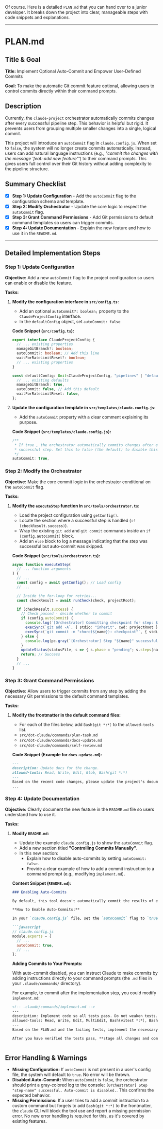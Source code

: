 Of course. Here is a detailed `PLAN.md` that you can hand over to a junior developer. It breaks down the project into clear, manageable steps with code snippets and explanations.

---

# PLAN.md

## Title & Goal

**Title:** Implement Optional Auto-Commit and Empower User-Defined Commits

**Goal:** To make the automatic Git commit feature optional, allowing users to control commits directly within their command prompts.

## Description

Currently, the `claude-project` orchestrator automatically commits changes after every successful pipeline step. This behavior is helpful but rigid. It prevents users from grouping multiple smaller changes into a single, logical commit.

This project will introduce an `autoCommit` flag in `claude.config.js`. When set to `false`, the system will no longer create commits automatically. Instead, users can add natural language instructions (e.g., *"commit the changes with the message 'feat: add new feature'"*) to their command prompts. This gives users full control over their Git history without adding complexity to the pipeline structure.

## Summary Checklist

- [x] **Step 1: Update Configuration** - Add the `autoCommit` flag to the configuration schema and template.
- [x] **Step 2: Modify Orchestrator** - Update the core logic to respect the `autoCommit` flag.
- [x] **Step 3: Grant Command Permissions** - Add Git permissions to default command templates so users can trigger commits.
- [x] **Step 4: Update Documentation** - Explain the new feature and how to use it in the `README.md`.

---

## Detailed Implementation Steps

### Step 1: Update Configuration

**Objective:** Add a new `autoCommit` flag to the project configuration so users can enable or disable the feature.

**Tasks:**

1.  **Modify the configuration interface in `src/config.ts`:**
    *   Add an optional `autoCommit?: boolean;` property to the `ClaudeProjectConfig` interface.
    *   In the `defaultConfig` object, set `autoCommit: false` 

    **Code Snippet (`src/config.ts`):**
    ```typescript
    export interface ClaudeProjectConfig {
      // ... existing properties
      manageGitBranch?: boolean;
      autoCommit?: boolean; // Add this line
      waitForRateLimitReset?: boolean;
      // ... existing properties
    }

    const defaultConfig: Omit<ClaudeProjectConfig, "pipelines" | "defaultPipeline" | "pipeline"> = {
      // ... existing defaults
      manageGitBranch: true,
      autoCommit: false, // Add this default
      waitForRateLimitReset: false,
    };
    ```

2.  **Update the configuration template in `src/templates/claude.config.js`:**
    *   Add the `autoCommit` property with a clear comment explaining its purpose.

    **Code Snippet (`src/templates/claude.config.js`):**
    ```javascript
    /**
     * If true , the orchestrator automatically commits changes after each
     * successful step. Set this to false (the default) to disable this behavior.
     */
    autoCommit: true,
    ```

### Step 2: Modify the Orchestrator

**Objective:** Make the core commit logic in the orchestrator conditional on the `autoCommit` flag.

**Tasks:**

1.  **Modify the `executeStep` function in `src/tools/orchestrator.ts`:**
    *   Load the project configuration using `getConfig()`.
    *   Locate the section where a successful step is handled (`if (checkResult.success)`).
    *   Wrap the existing `git add` and `git commit` commands inside an `if (config.autoCommit)` block.
    *   Add an `else` block to log a message indicating that the step was successful but auto-commit was skipped.

    **Code Snippet (`src/tools/orchestrator.ts`):**
    ```typescript
    async function executeStep(
      // ... function arguments
    ) {
      // ...
      const config = await getConfig(); // Load config
      // ...

      // Inside the for-loop for retries...
      const checkResult = await runCheck(check, projectRoot);

      if (checkResult.success) {
        // Check passed - decide whether to commit
        if (config.autoCommit) {
          console.log(`[Orchestrator] Committing checkpoint for step: ${name}`);
          execSync(`git add -A`, { stdio: "inherit", cwd: projectRoot });
          execSync(`git commit -m "chore(${name}): checkpoint"`, { stdio: "inherit", cwd: projectRoot });
        } else {
          console.log(pc.gray(`[Orchestrator] Step "${name}" successful. Auto-commit is disabled.`));
        }
        updateStatus(statusFile, s => { s.phase = "pending"; s.steps[name] = "done"; });
        return; // Success
      }
      // ...
    }
    ```

### Step 3: Grant Command Permissions

**Objective:** Allow users to trigger commits from any step by adding the necessary Git permissions to the default command templates.

**Tasks:**

1.  **Modify the frontmatter in the default command files:**
    *   For each of the files below, add `Bash(git *:*)` to the `allowed-tools` list.
    *   `src/dot-claude/commands/plan-task.md`
    *   `src/dot-claude/commands/docs-update.md`
    *   `src/dot-claude/commands/self-review.md`

    **Code Snippet (Example for `docs-update.md`):**
    ```markdown
    ---
    description: Update docs for the change.
    allowed-tools: Read, Write, Edit, Glob, Bash(git *:*)
    ---
    Based on the recent code changes, please update the project's documentation.
    ...
    ```

### Step 4: Update Documentation

**Objective:** Clearly document the new feature in the `README.md` file so users understand how to use it.

**Tasks:**

1.  **Modify `README.md`:**
    *   Update the example `claude.config.js` to show the `autoCommit` flag.
    *   Add a new section titled **"Controlling Commits Manually"**.
    *   In this new section:
        *   Explain how to disable auto-commits by setting `autoCommit: false`.
        *   Provide a clear example of how to add a commit instruction to a command prompt (e.g., modifying `implement.md`).

    **Content Snippet (`README.md`):**
    ```markdown
    ### Enabling Auto-Commits

    By default, this tool doesn't automatically commit the results of each successful pipeline step to allow for manual control. However, you can enable the auto-commit feature.

    **How to Enable Auto-Commits:**

    In your `claude.config.js` file, set the `autoCommit` flag to `true`:

    ```javascript
    // claude.config.js
    module.exports = {
      // ...
      autoCommit: true,
      // ...
    };
    ```

    **Adding Commits to Your Prompts:**

    With auto-commit disabled, you can instruct Claude to make commits by adding instructions directly to your command prompts (the `.md` files in your `.claude/commands/` directory).

    For example, to commit after the implementation step, you could modify `implement.md`:

    ```markdown
    <!-- .claude/commands/implement.md -->
    ---
    description: Implement code so all tests pass. Do not weaken tests.
    allowed-tools: Read, Write, Edit, MultiEdit, Bash(vitest *:*), Bash(npm *:*)
    ---
    Based on the PLAN.md and the failing tests, implement the necessary code in the `src/` directory to make all tests pass.

    After you have verified the tests pass, **stage all changes and commit them with the message "feat: implement new math utility".**
    ```
    ```

## Error Handling & Warnings

*   **Missing Configuration:** If `autoCommit` is not present in a user's config file, the system will default to `true`. No error will be thrown.
*   **Disabled Auto-Commit:** When `autoCommit` is `false`, the orchestrator should print a gray-colored log to the console: `[Orchestrator] Step "step-name" successful. Auto-commit is disabled.`. This confirms the expected behavior.
*   **Missing Permissions:** If a user tries to add a commit instruction to a custom command but forgets to add `Bash(git *:*)` to the frontmatter, the `claude` CLI will block the tool use and report a missing permission error. No new error handling is required for this, as it's covered by existing features.